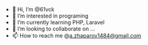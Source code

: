 - 👋 Hi, I’m @61vck
- 👀 I’m interested in programing
- 🌱 I’m currently learning PHP, Laravel
- 💞️ I’m looking to collaborate on ...
- 📫 How to reach me @a.zhaparov1484@gmail.com

<!---
61vck/61vck is a ✨ special ✨ repository because its `README.md` (this file) appears on your GitHub profile.
You can click the Preview link to take a look at your changes.
--->
